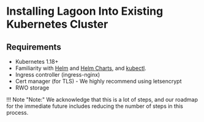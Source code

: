 # Installing Lagoon Into Existing Kubernetes Cluster

## Requirements&#x20;

* Kubernetes 1.18+
* Familiarity with [Helm](https://helm.sh) and [Helm Charts](https://helm.sh/docs/topics/charts/#helm), and [kubectl](https://kubernetes.io/docs/tasks/tools/).
* Ingress controller (ingress-nginx)
* Cert manager (for TLS) - We highly recommend using letsencrypt
* RWO storage

!!! Note "Note:"
    We acknowledge that this is a lot of steps, and our roadmap for the immediate future includes reducing the number of steps in this process.&#x20;

